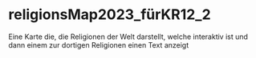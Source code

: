# religionsMap2023_fürKR12_2
 Eine Karte die, die Religionen der Welt darstellt, welche interaktiv ist und dann einem zur dortigen Religionen einen Text anzeigt
